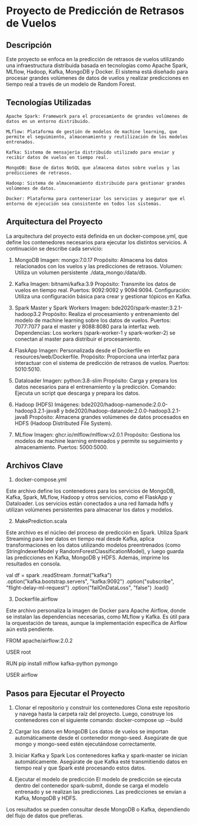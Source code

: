 # Proyecto de Predicción de Retrasos de Vuelos
## Descripción

Este proyecto se enfoca en la predicción de retrasos de vuelos utilizando una infraestructura distribuida basada en tecnologías como Apache Spark, MLflow, Hadoop, Kafka, MongoDB y Docker. El sistema está diseñado para procesar grandes volúmenes de datos de vuelos y realizar predicciones en tiempo real a través de un modelo de Random Forest.

## Tecnologías Utilizadas

    Apache Spark: Framework para el procesamiento de grandes volúmenes de datos en un entorno distribuido.

    MLflow: Plataforma de gestión de modelos de machine learning, que permite el seguimiento, almacenamiento y reutilización de los modelos entrenados.

    Kafka: Sistema de mensajería distribuido utilizado para enviar y recibir datos de vuelos en tiempo real.

    MongoDB: Base de datos NoSQL que almacena datos sobre vuelos y las predicciones de retrasos.

    Hadoop: Sistema de almacenamiento distribuido para gestionar grandes volúmenes de datos.

    Docker: Plataforma para contenerizar los servicios y asegurar que el entorno de ejecución sea consistente en todos los sistemas.

## Arquitectura del Proyecto

La arquitectura del proyecto está definida en un docker-compose.yml, que define los contenedores necesarios para ejecutar los distintos servicios. A continuación se describe cada servicio:
1. MongoDB
    Imagen: mongo:7.0.17
    Propósito: Almacena los datos relacionados con los vuelos y las predicciones de retrasos.
    Volumen: Utiliza un volumen persistente ./data_mongo:/data/db.

2. Kafka
    Imagen: bitnami/kafka:3.9
    Propósito: Transmite los datos de vuelos en tiempo real.
    Puertos: 9092:9092 y 9094:9094.
    Configuración: Utiliza una configuración básica para crear y gestionar tópicos en Kafka.

3. Spark Master y Spark Workers
    Imagen: bde2020/spark-master:3.2.1-hadoop3.2
    Propósito: Realiza el procesamiento y entrenamiento del modelo de machine learning sobre los datos de vuelos.
    Puertos: 7077:7077 para el master y 8088:8080 para la interfaz web.
    Dependencias: Los workers (spark-worker-1 y spark-worker-2) se conectan al master para distribuir el procesamiento.

4. FlaskApp
    Imagen: Personalizada desde el Dockerfile en resources/web/Dockerfile.
    Propósito: Proporciona una interfaz para interactuar con el sistema de predicción de retrasos de vuelos.
    Puertos: 5010:5010.

5. Dataloader
    Imagen: python:3.8-slim
    Propósito: Carga y prepara los datos necesarios para el entrenamiento y la predicción.
    Comando: Ejecuta un script que descarga y prepara los datos.

6. Hadoop (HDFS)
    Imágenes: bde2020/hadoop-namenode:2.0.0-hadoop3.2.1-java8 y bde2020/hadoop-datanode:2.0.0-hadoop3.2.1-java8
    Propósito: Almacena grandes volúmenes de datos procesados en HDFS (Hadoop Distributed File System).

7. MLflow
    Imagen: ghcr.io/mlflow/mlflow:v2.0.1
    Propósito: Gestiona los modelos de machine learning entrenados y permite su seguimiento y almacenamiento.
    Puertos: 5000:5000.
   
## Archivos Clave
1. docker-compose.yml

Este archivo define los contenedores para los servicios de MongoDB, Kafka, Spark, MLflow, Hadoop y otros servicios, como el FlaskApp y Dataloader. Los servicios están conectados a una red llamada hdfs y utilizan volúmenes persistentes para almacenar los datos y modelos.

2. MakePrediction.scala

Este archivo es el núcleo del proceso de predicción en Spark. Utiliza Spark Streaming para leer datos en tiempo real desde Kafka, aplica transformaciones en los datos utilizando modelos preentrenados (como StringIndexerModel y RandomForestClassificationModel), y luego guarda las predicciones en Kafka, MongoDB y HDFS. Además, imprime los resultados en consola.

val df = spark
  .readStream
  .format("kafka")
  .option("kafka.bootstrap.servers", "kafka:9092")
  .option("subscribe", "flight-delay-ml-request")
  .option("failOnDataLoss", "false")
  .load()

3. Dockerfile.airflow

Este archivo personaliza la imagen de Docker para Apache Airflow, donde se instalan las dependencias necesarias, como MLflow y Kafka. Es útil para la orquestación de tareas, aunque la implementación específica de Airflow aún está pendiente.

FROM apache/airflow:2.0.2

USER root

RUN pip install mlflow kafka-python pymongo

USER airflow

## Pasos para Ejecutar el Proyecto
1. Clonar el repositorio y construir los contenedores
Clona este repositorio y navega hasta la carpeta raíz del proyecto. Luego, construye los contenedores con el siguiente comando:
docker-compose up --build

2. Cargar los datos en MongoDB
Los datos de vuelos se importan automáticamente desde el contenedor mongo-seed. Asegúrate de que mongo y mongo-seed estén ejecutándose correctamente.

3. Iniciar Kafka y Spark
Los contenedores kafka y spark-master se inician automáticamente. Asegúrate de que Kafka esté transmitiendo datos en tiempo real y que Spark esté procesando estos datos.

4. Ejecutar el modelo de predicción
El modelo de predicción se ejecuta dentro del contenedor spark-submit, donde se carga el modelo entrenado y se realizan las predicciones. Las predicciones se envían a Kafka, MongoDB y HDFS.

Los resultados se pueden consultar desde MongoDB o Kafka, dependiendo del flujo de datos que prefieras.
